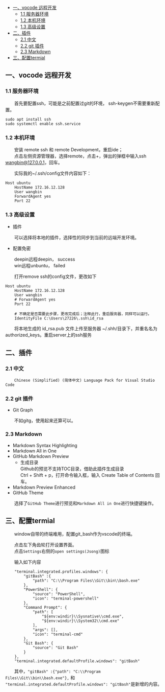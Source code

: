 - [一、vocode 远程开发](#一vocode-远程开发)
  - [1.1 服务器环境](#11-服务器环境)
  - [1.2 本机环境](#12-本机环境)
  - [1.3 高级设置](#13-高级设置)
- [二、插件](#二插件)
  - [2.1 中文](#21-中文)
  - [2.2 git 插件](#22-git-插件)
  - [2.3 Markdown](#23-markdown)
- [三、配置termial](#三配置termial)


## 一、vocode 远程开发

### 1.1 服务器环境

&emsp;&emsp;首先要配置ssh，可能是之前配置过git的环境， ssh-keygen不需要重新配置。

```shell
sudo apt install ssh
sudo systemctl enable ssh.service 
```

### 1.2 本机环境

&emsp;&emsp;安装 remote ssh 和 remote Development，重启ide；  
&emsp;&emsp;点击左侧资源管理器，选择remote，点击+，弹出的弹框中输入ssh wangbin@127.0.0.1，回车。  

&emsp;&emsp;实际我的~/.ssh/config文件内容如下：

```shell
Host ubuntu
    HostName 172.16.12.128
    User wangbin
    ForwardAgent yes
    Port 22
```

### 1.3 高级设置

+ 插件

&emsp;&emsp;可以选择将本地的插件，选择性的同步到当前的远端开发环境。

+ 配置免密

&emsp;&emsp;deepin远程deepin， success  
&emsp;&emsp;win远程unbuntu，   failed

&emsp;&emsp;打开remove ssh的config文件，更改如下

```shell
Host ubuntu
    HostName 172.16.12.128
    User wangbin
    # ForwardAgent yes
    Port 22

    # 不确定是否需要此步骤，更改完成后；注释此行，重启服务器，同样可以运行。
    IdentityFile C:\Users\27226\.ssh\id_rsa        
```

&emsp;&emsp;将本地生成的 id_rsa.pub 文件上传至服务器 ~/.shh/目录下，并重名名为authorized_keys。重启server上的ssh服务

## 二、插件

### 2.1 中文

&emsp;&emsp;```Chinese (Simplified) (简体中文) Language Pack for Visual Studio Code```

### 2.2 git 插件

+ Git Graph

&emsp;&emsp;不如gitg，使用起来还算可以。

### 2.3 Markdown

+ Markdown Syntax Highlighting
+ Markdown All in One
+ GitHub Markdown Preview
  + 生成目录  
    Github的预览不支持TOC目录，借助此插件生成目录  
    Ctrl + Shift + p，打开命令输入框，输入 Create Table of Contents 回车。
+ Markdown Preview Enhanced
+ GitHub Theme

&emsp;&emsp;选择了```GitHub Theme```进行预览和```Markdown All in One```进行快捷键操作。

## 三、配置termial

&emsp;&emsp;window自带的终端难用，配置git_bash作为vscode的终端。

&emsp;&emsp;点击左下角齿轮打开设置界面。  
&emsp;&emsp;点击```Settings```右侧的```open settings(Jsong)```图标

&emsp;&emsp;输入如下内容

```shell
    "terminal.integrated.profiles.windows": {
        "gitBash" :{
            "path": "C:\\Program Files\\Git\\bin\\bash.exe"
        },
        "PowerShell": {
            "source": "PowerShell",
            "icon": "terminal-powershell"
        },
        "Command Prompt": {
            "path": [
                "${env:windir}\\Sysnative\\cmd.exe",
                "${env:windir}\\System32\\cmd.exe"
            ],
            "args": [],
            "icon": "terminal-cmd"
        },
        "Git Bash": {
            "source": "Git Bash"
        }
    },
    "terminal.integrated.defaultProfile.windows": "gitBash"
```

&emsp;&emsp;其中，```"gitBash" :{"path": "C:\\Program Files\\Git\\bin\\bash.exe"},``` 和 ```"terminal.integrated.defaultProfile.windows": "gitBash"```是新增的内容。